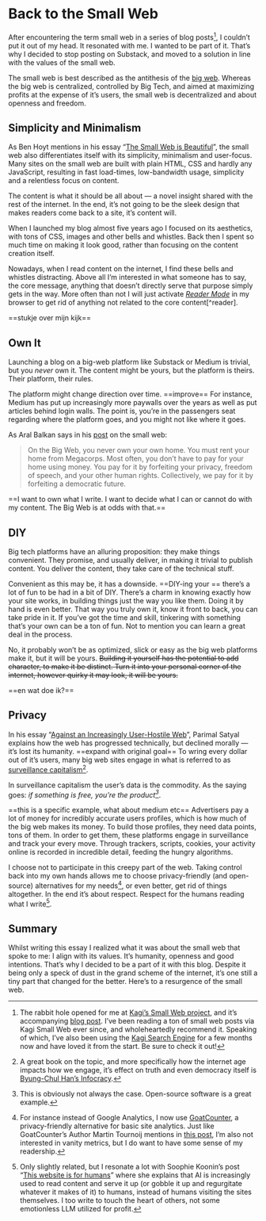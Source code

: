 # Back to the Small Web

After encountering the term small web in a series of blog posts[^smallweb], I couldn’t put it out of my head. It resonated with me. I wanted to be part of it. That’s why I decided to stop posting on Substack, and moved to a solution in line with the values of the small web.

The small web is best described as the antithesis of the [big web](https://ar.al/2020/08/07/what-is-the-small-web/). Whereas the big web is centralized, controlled by Big Tech, and aimed at maximizing profits at the expense of it’s users, the small web is decentralized and about openness and freedom.

## Simplicity and Minimalism

As Ben Hoyt mentions in his essay “[The Small Web is Beautiful](https://benhoyt.com/writings/the-small-web-is-beautiful/)”, the small web also differentiates itself with its simplicity, minimalism and user-focus. Many sites on the small web are built with plain HTML, CSS and hardly any JavaScript, resulting in fast load-times, low-bandwidth usage, simplicity and a relentless focus on content. 

The content is what it should be all about — a novel insight shared with the rest of the internet. In the end, it’s not going to be the sleek design that makes readers come back to a site, it’s content will.

When I launched my blog almost five years ago I focused on its aesthetics, with tons of CSS, images and other bells and whistles. Back then I spent so much time on making it look good, rather than focusing on the content creation itself.

Nowadays, when I read content on the internet, I find these bells and whistles distracting. Above all I’m interested in what someone has to say, the core message, anything that doesn’t directly serve that purpose simply gets in the way. More often than not I will just activate *[Reader Mode](https://sigmaos.com/tips/glossary/browser-terms-explained-reading-mode)* in my browser to get rid of anything not related to the core content[^reader].

==stukje over mijn kijk==

## Own It

Launching a blog on a big-web platform like Substack or Medium is trivial, but you *never* own it. The content might be yours, but the platform is theirs. Their platform, their rules. 

The platform might change direction over time. ==improve== For instance, Medium has put up increasingly more paywalls over the years as well as put articles behind login walls. The point is, you’re in the passengers seat regarding where the platform goes, and you might not like where it goes.

As Aral Balkan says in his [post](https://ar.al/2020/08/07/what-is-the-small-web/) on the small web:

> On the Big Web, you never own your own home. You must rent your home from Megacorps. Most often, you don’t have to pay for your home using money. You pay for it by forfeiting your privacy, freedom of speech, and your other human rights. Collectively, we pay for it by forfeiting a democratic future.

==I want to own what I write. I want to decide what I can or cannot do with my content. The Big Web is at odds with that.==

## DIY

Big tech platforms have an alluring proposition: they make things convenient. They promise, and usually deliver, in making it trivial to publish content. You deliver the content, they take care of the technical stuff.

Convenient as this may be, it has a downside. ==DIY-ing your == there’s a lot of fun to be had in a bit of DIY. There’s a charm in knowing exactly how your site works, in building things just the way you like them. Doing it by hand is even better. That way you truly own it, know it front to back, you can take pride in it. If you’ve got the time and skill, tinkering with something that’s your own can be a ton of fun. Not to mention you can learn a great deal in the process.

No, it probably won’t be as optimized, slick or easy as the big web platforms make it, but it will be yours. ~~Building it yourself has the potential to add character, to make it be distinct. Turn it into your personal corner of the internet, however quirky it may look, it will be yours.~~ 

==en wat doe ik?==

## Privacy

In his essay “[Against an Increasingly User-Hostile Web](https://neustadt.fr/essays/against-a-user-hostile-web/)”, Parimal Satyal explains how the web has progressed technically, but declined morally — it’s lost its humanity. ==expand with original goal== To wring every dollar out of it’s users, many big web sites engage in what is referred to as [surveillance capitalism](https://en.wikipedia.org/wiki/Surveillance_capitalism)[^surveillance capitalism]. 

In surveillance capitalism the user’s data is the commodity. As the saying goes: *if something is free, you’re the product[^free]*.

==this is a specific example, what about medium etc==
Advertisers pay a lot of money for incredibly accurate users profiles, which is how much of the big web makes its money. To build those profiles, they need data points, tons of them. In order to get them, these platforms engage in surveillance and track your every move. Through trackers, scripts, cookies, your activity online is recorded in incredible detail, feeding the hungry algorithms.

I choose not to participate in this creepy part of the web. Taking control back into my own hands allows me to choose privacy-friendly (and open-source) alternatives for my needs[^privacyalts], or even better, get rid of things altogether. In the end it’s about  respect. Respect for the humans reading what I write[^robots].

## Summary

Whilst writing this essay I realized what it was about the small web that spoke to me: I align with its values. It’s humanity, openness and good intentions. That’s why I decided to be a part of it with this blog. Despite it being only a speck of dust in the grand scheme of the internet, it’s one still a tiny part that changed for the better. Here’s to a resurgence of the small web.

[^smallweb]: The rabbit hole opened for me at [Kagi’s Small Web project](https://kagi.com/smallweb), and it’s accompanying [blog post](https://blog.kagi.com/small-web). I’ve been reading a ton of small web posts via Kagi Small Web ever since, and wholeheartedly recommend it. Speaking of which, I’ve also been using the [Kagi Search Engine](https://kagi.com) for a few months now and have loved it from the start. Be sure to check it out!

[^surveillance capitalism]: A great book on the topic, and more specifically how the internet age impacts how we engage, it’s effect on truth and even democracy itself is [Byung-Chul Han’s Infocracy](https://www.goodreads.com/book/show/60659995-infocracy).

[^free]: This is obviously not always the case. Open-source software is a great example.

[^privacyalts]: For instance instead of Google Analytics, I now use [GoatCounter](https://www.goatcounter.com), a privacy-friendly alternative for basic site analytics. Just like GoatCounter’s Author Martin Tournoij mentions in [this post](https://www.arp242.net/personal-analytics.html), I’m also not interested in vanity metrics, but I do want to have some sense of my readership.

[^robots]: Only slightly related, but I resonate a lot with Soophie Koonin’s post “[This website is for humans](https://localghost.dev/blog/this-website-is-for-humans/)” where she explains that AI is increasingly used to read content and serve it up (or gobble it up and regurgitate whatever it makes of it) to humans, instead of humans visiting the sites themselves. I too write to touch the heart of others, not some emotionless LLM utilized for profit.



